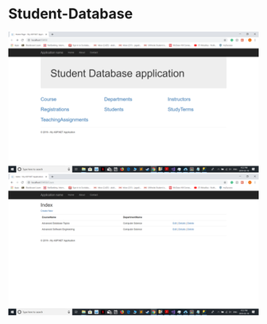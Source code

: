 # Student-Database
<img src="https://raw.githubusercontent.com/AkshayJ77/Student-Database/master/screenshots/Screenshot%20(94).png">
<img src="screenshots/Screenshot%20(95).png">
